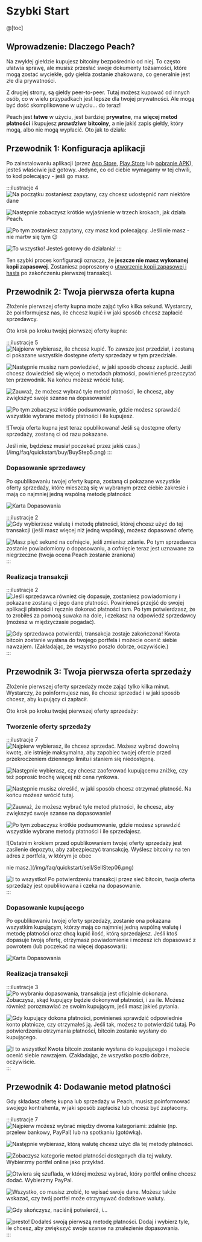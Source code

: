 # Szybki Start

@[toc]

## Wprowadzenie: Dlaczego Peach?

Na zwykłej giełdzie kupujesz bitcoiny bezpośrednio od niej. To często ułatwia sprawę, ale musisz przesłać swoje dokumenty tożsamości, które mogą zostać wyciekłe, gdy giełda zostanie zhakowana, co generalnie jest złe dla prywatności.

Z drugiej strony, są giełdy peer-to-peer. Tutaj możesz kupować od innych osób, co w wielu przypadkach jest lepsze dla twojej prywatności. Ale mogą być dość skomplikowane w użyciu… do teraz!

Peach jest **łatwe** w użyciu, jest bardziej **prywatne**, ma **więcej metod płatności** i kupujesz _**prawdziwe**_ **bitcoiny**, a nie jakiś zapis giełdy, który mogą, albo nie mogą wypłacić. Oto jak to działa:

## Przewodnik 1: Konfiguracja aplikacji

Po zainstalowaniu aplikacji (przez [App Store]($iosUrl$), [Play Store]($androidUrl$) lub [pobranie APK](/apk/)), jesteś właściwie już gotowy.
Jedyne, co od ciebie wymagamy w tej chwili, to kod polecający - jeśli go masz.

:::ilustracje 4
![Na początku zostaniesz zapytany, czy chcesz udostępnić nam niektóre dane](/img/faq/quickstart/onboarding/usage-data.png)

![Następnie zobaczysz krótkie wyjaśnienie w trzech krokach, jak działa Peach.](/img/faq/quickstart/onboarding/1.png)

![Po tym zostaniesz zapytany, czy masz kod polecający. Jeśli nie masz - nie martw się tym 😉](/img/faq/quickstart/onboarding/new.png)

![To wszystko! Jesteś gotowy do działania!](/img/faq/quickstart/onboarding/created.png)
:::

Ten szybki proces konfiguracji oznacza, że **jeszcze nie masz wykonanej kopii zapasowej**. Zostaniesz poproszony o [utworzenie kopii zapasowej i hasła](/faq/account/#how-should-i-store-my-backup) po zakończeniu pierwszej transakcji.

## Przewodnik 2: Twoja pierwsza oferta kupna

Złożenie pierwszej oferty kupna może zająć tylko kilka sekund. Wystarczy, że poinformujesz nas, ile chcesz kupić i w jaki sposób chcesz zapłacić sprzedawcy.

Oto krok po kroku twojej pierwszej oferty kupna:

:::ilustracje 5
![Najpierw wybierasz, ile chcesz kupić. To zawsze jest przedział, i zostaną ci pokazane wszystkie dostępne oferty sprzedaży w tym przedziale.](/img/faq/quickstart/buy/BuyStep1.png)

![Następnie musisz nam powiedzieć, w jaki sposób chcesz zapłacić. Jeśli chcesz dowiedzieć się więcej o metodach płatności, powinieneś [przeczytać ten przewodnik](#przewodnik-4-dodawanie-metod-płatności). Na końcu możesz wrócić tutaj.](/img/faq/quickstart/buy/BuyStep2.png)

![Zauważ, że możesz wybrać tyle metod płatności, ile chcesz, aby zwiększyć swoje szanse na dopasowanie!](/img/faq/quickstart/buy/BuyStep3.png)

![Po tym zobaczysz krótkie podsumowanie, gdzie możesz sprawdzić wszystkie wybrane metody płatności i ile kupujesz.](/img/faq/quickstart/buy/BuyStep4.png)

![Twoja oferta kupna jest teraz opublikowana! Jeśli są dostępne oferty sprzedaży, zostaną ci od razu pokazane.

 Jeśli nie, będziesz musiał poczekać przez jakiś czas.](/img/faq/quickstart/buy/BuyStep5.png)
:::

### Dopasowanie sprzedawcy

Po opublikowaniu twojej oferty kupna, zostaną ci pokazane wszystkie oferty sprzedaży, które mieszczą się w wybranym przez ciebie zakresie i mają co najmniej jedną wspólną metodę płatności:

![Karta Dopasowania](/img/faq/quickstart/buy/MatchCardExplainer.png)

:::ilustracje 2
![Gdy wybierzesz walutę i metodę płatności, której chcesz użyć do tej transakcji (jeśli masz więcej niż jedną wspólną), możesz dopasować ofertę.](/img/faq/quickstart/buy/BuyStep6.png)

![Masz pięć sekund na cofnięcie, jeśli zmienisz zdanie. Po tym sprzedawca zostanie powiadomiony o dopasowaniu, a cofnięcie teraz jest uznawane za niegrzeczne (twoja ocena Peach zostanie zraniona)](/img/faq/quickstart/buy/BuyStep7.png)
:::

### Realizacja transakcji

:::ilustracje 2
![Jeśli sprzedawca również cię dopasuje, zostaniesz powiadomiony i pokazane zostaną ci jego dane płatności. Powinieneś przejść do swojej aplikacji płatności i ręcznie dokonać płatności tam. Po tym potwierdzasz, że to zrobiłeś za pomocą suwaka na dole, i czekasz na odpowiedź sprzedawcy (możesz w międzyczasie pogadać).](/img/faq/quickstart/buy/BuyStep8.png)

![Gdy sprzedawca potwierdzi, transakcja zostaje zakończona! Kwota bitcoin zostanie wysłana do twojego portfela i możecie ocenić siebie nawzajem. (Zakładając, że wszystko poszło dobrze, oczywiście.)](/img/faq/quickstart/buy/BuyStep9.png)
:::

## Przewodnik 3: Twoja pierwsza oferta sprzedaży

Złożenie pierwszej oferty sprzedaży może zająć tylko kilka minut. Wystarczy, że poinformujesz nas, ile chcesz sprzedać i w jaki sposób chcesz, aby kupujący ci zapłacił.

Oto krok po kroku twojej pierwszej oferty sprzedaży:

### Tworzenie oferty sprzedaży

:::ilustracje 7
![Najpierw wybierasz, ile chcesz sprzedać. Możesz wybrać dowolną kwotę, ale istnieje maksymalna, aby zapobiec twojej ofercie przed przekroczeniem dziennego limitu i staniem się niedostępną.](/img/faq/quickstart/sell/SellStep01.png)

![Następnie wybierasz, czy chcesz zaoferować kupującemu zniżkę, czy też poprosić trochę więcej niż cena rynkowa.](/img/faq/quickstart/sell/SellStep02.png)

![Następnie musisz określić, w jaki sposób chcesz otrzymać płatność. Na końcu możesz wrócić tutaj.](/img/faq/quickstart/sell/SellStep03.png)

![Zauważ, że możesz wybrać tyle metod płatności, ile chcesz, aby zwiększyć swoje szanse na dopasowanie!](/img/faq/quickstart/sell/SellStep04.png)

![Po tym zobaczysz krótkie podsumowanie, gdzie możesz sprawdzić wszystkie wybrane metody płatności i ile sprzedajesz.](/img/faq/quickstart/sell/SellStep05.png)

![Ostatnim krokiem przed opublikowaniem twojej oferty sprzedaży jest zasilenie depozytu, aby zabezpieczyć transakcję. Wyślesz bitcoiny na ten adres z portfela, w którym je obec

nie masz.](/img/faq/quickstart/sell/SellStep06.png)

![I to wszystko! Po potwierdzeniu transakcji przez sieć bitcoin, twoja oferta sprzedaży jest opublikowana i czeka na dopasowanie.](/img/faq/quickstart/sell/SellStep07.png)
:::

### Dopasowanie kupującego

Po opublikowaniu twojej oferty sprzedaży, zostanie ona pokazana wszystkim kupującym, którzy mają co najmniej jedną wspólną walutę i metodę płatności oraz chcą kupić ilość, którą sprzedajesz. Jeśli ktoś dopasuje twoją ofertę, otrzymasz powiadomienie i możesz ich dopasować z powrotem (lub poczekać na więcej dopasowań):

![Karta Dopasowania](/img/faq/quickstart/sell/MatchCardExplainer.png)

### Realizacja transakcji

:::ilustracje 3
![Po wybraniu dopasowania, transakcja jest oficjalnie dokonana. Zobaczysz, skąd kupujący będzie dokonywał płatności, i za ile. Możesz również porozmawiać ze swoim kupującym, jeśli masz jakieś pytania.](/img/faq/quickstart/sell/SellStep08.png)

![Gdy kupujący dokona płatności, powinieneś sprawdzić odpowiednie konto płatnicze, czy otrzymałeś ją. Jeśli tak, możesz to potwierdzić tutaj. Po potwierdzeniu otrzymania płatności, bitcoin zostanie wysłany do kupującego.](/img/faq/quickstart/sell/SellStep09.png)

![I to wszystko! Kwota bitcoin zostanie wysłana do kupującego i możecie ocenić siebie nawzajem. (Zakładając, że wszystko poszło dobrze, oczywiście.](/img/faq/quickstart/sell/SellStep10.png)
:::

## Przewodnik 4: Dodawanie metod płatności

Gdy składasz ofertę kupna lub sprzedaży w Peach, musisz poinformować swojego kontrahenta, w jaki sposób zapłacisz lub chcesz być zapłacony.

:::ilustracje 7
![Najpierw możesz wybrać między dwoma kategoriami: **zdalnie** (np. przelew bankowy, PayPal) lub **na spotkaniu** (gotówką).](/img/faq/quickstart/add-payment-method/AddPM01.png)

![Następnie wybierasz, którą walutę chcesz użyć dla tej metody płatności.](/img/faq/quickstart/add-payment-method/AddPM02.png)

![Zobaczysz kategorie metod płatności dostępnych dla tej waluty. Wybierzmy portfel online jako przykład.](/img/faq/quickstart/add-payment-method/AddPM03.png)

![Otwiera się szuflada, w której możesz wybrać, który portfel online chcesz dodać. Wybierzmy PayPal.](/img/faq/quickstart/add-payment-method/AddPM04.png)

![Wszystko, co musisz zrobić, to wpisać swoje dane. Możesz także wskazać, czy twój portfel może otrzymywać dodatkowe waluty.](/img/faq/quickstart/add-payment-method/AddPM05.png)

![Gdy skończysz, naciśnij potwierdź, i…](/img/faq/quickstart/add-payment-method/AddPM06.png)

![presto! Dodałeś swoją pierwszą metodę płatności. Dodaj i wybierz tyle, ile chcesz, aby zwiększyć swoje szanse na znalezienie dopasowania.](/img/faq/quickstart/add-payment-method/AddPM07.png)
:::
